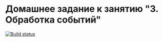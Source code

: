 # Домашнее задание к занятию "3. Обработка событий"

[![Build status](https://ci.appveyor.com/api/projects/status/3e9wyc86n7r7edmt?svg=true)](https://ci.appveyor.com/project/Akhukh1/home-event)